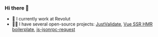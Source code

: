 ### Hi there 👋

- 🔭 I currently work at Revolut
- 👨‍💻 I have several open-source projects: [JustValidate](https://github.com/horprogs/Just-validate), [Vue SSR HMR boilerplate](https://github.com/horprogs/vue-ssr-hmr), [js-jsonrpc-request](https://github.com/horprogs/js-jsonrpc-request) 
